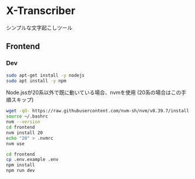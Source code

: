# X-Transcriber

シンプルな文字起こしツール

## Frontend

### Dev



```bash
sudo apt-get install -y nodejs
sudo apt install -y npm
```

Node.jssが20系以外で既に動いている場合、nvmを使用 (20系の場合はこの手順スキップ)
```bash
wget -qO- https://raw.githubusercontent.com/nvm-sh/nvm/v0.39.7/install.sh | bash# 
source ~/.bashrc
nvm --version
cd frontend
nvm install 20
echo "20" > .nvmrc
nvm use
```

```bash
cd frontend
cp .env.example .env
npm install
npm run dev
```